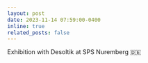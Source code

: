 ```yaml
---
layout: post
date: 2023-11-14 07:59:00-0400
inline: true
related_posts: false
---
```


Exhibition with Desoltik at SPS Nuremberg :de:
